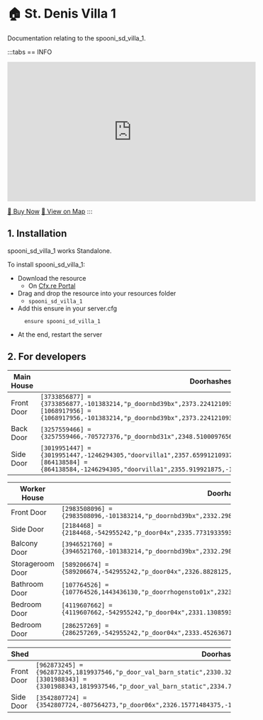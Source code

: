 # 🏠 St. Denis Villa 1
Documentation relating to the spooni_sd_villa_1.

:::tabs
== INFO
<iframe width="560" height="315" src="https://www.youtube.com/embed/_MAFT4qVSNU?si=-zGKB102NLoKmtly" frameborder="0" allow="accelerometer; autoplay; clipboard-write; encrypted-media; gyroscope; picture-in-picture; web-share" referrerpolicy="strict-origin-when-cross-origin" allowfullscreen></iframe>

<a href="https://spooni-mapping.tebex.io/package/5692534" class="button-buy">🛒 Buy Now</a>
<a href="https://spooni.de/rdr2/?m=house38" class="button-map">📍 View on Map</a>
:::

## 1. Installation
spooni_sd_villa_1 works Standalone.  

To install spooni_sd_villa_1:
- Download the resource
  - On [Cfx.re Portal](https://portal.cfx.re/)
- Drag and drop the resource into your resources folder
  - `spooni_sd_villa_1`
- Add this ensure in your server.cfg
  ```
    ensure spooni_sd_villa_1
  ```
- At the end, restart the server

## 2. For developers
| Main House                | Doorhashes
|---------------------------|----------------------------------------------------------------------------------|
| Front Door                | `[3733856877] = {3733856877,-101383214,"p_doornbd39bx",2373.2241210938,-1163.7399902344,46.404926300049}`<br>`[1068917956] = {1068917956,-101383214,"p_doornbd39bx",2373.2241210938,-1165.9399414063,46.404926300049}`
| Back Door                 | `[3257559466] = {3257559466,-705727376,"p_doornbd31x",2348.510009765625,-1163.9000244140625,45.52999877929687}`
| Side Door                 | `[3019951447] = {3019951447,-1246294305,"doorvilla1",2357.659912109375,-1155.5899658203125,46.26720428466797}`<br>`[864138584] = {864138584,-1246294305,"doorvilla1",2355.919921875,-1155.5899658203125,46.26720428466797}`

| Worker House              | Doorhashes
|---------------------------|----------------------------------------------------------------------------------|
| Front Door                | `[2983508096] = {2983508096,-101383214,"p_doornbd39bx",2332.298095703125,-1147.75,45.06999969482422}`
| Side Door                 | `[2184468] = {2184468,-542955242,"p_door04x",2335.773193359375,-1152.5400390625,45.04499816894531}`
| Balcony Door              | `[3946521760] = {3946521760,-101383214,"p_doornbd39bx",2332.298095703125,-1147.75,49.37317276000976}`
| Storageroom Door          | `[589206674] = {589206674,-542955242,"p_door04x",2326.8828125,-1149.802001953125,44.99895477294922}`
| Bathroom Door             | `[107764526] = {107764526,1443436130,"p_doorrhogensto01x",2323.16015625,-1149.7001953125,49.37726974487305}`
| Bedroom Door              | `[4119607662] = {4119607662,-542955242,"p_door04x",2331.130859375,-1149.73388671875,49.38924407958984}`
| Bedroom Door              | `[286257269] = {286257269,-542955242,"p_door04x",2333.45263671875,-1148.1453857421875,49.38924407958984}`

| Shed                      | Doorhashes
|---------------------------|----------------------------------------------------------------------------------|
| Front Door                | `[962873245] = {962873245,1819937546,"p_door_val_barn_static",2330.320556640625,-1136.9263916015625,44.69203186035156}`<br>`[3301988343] = {3301988343,1819937546,"p_door_val_barn_static",2334.77001953125,-1136.8699951171875,44.6920280456543}`
| Side Door                 | `[3542807724] = {3542807724,-807564273,"p_door06x",2326.15771484375,-1136.9063720703125,44.84163665771484}`
